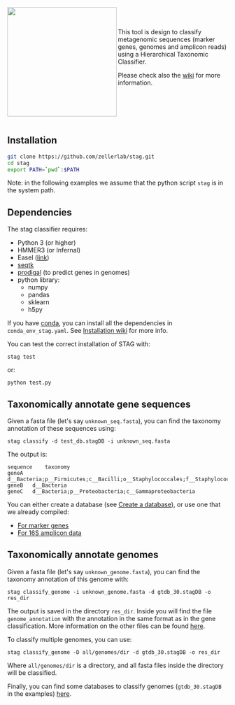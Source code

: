 <img align="left" src="https://github.com/zellerlab/stag/blob/master/pics/stag_logo.png" width="250">

<br/><br/>
This tool is design to classify metagenomic sequences (marker genes, genomes and amplicon reads) using a Hierarchical Taxonomic Classifier.

Please check also the [wiki](https://github.com/zellerlab/stag/wiki) for more information.

<br/><br/><br/><br/>

Installation
--------------
```bash
git clone https://github.com/zellerlab/stag.git
cd stag
export PATH=`pwd`:$PATH
```

Note: in the following examples we assume that the python script ```stag``` is in the system path.



Dependencies
--------------

The stag classifier requires:
* Python 3 (or higher)
* HMMER3 (or Infernal)
* Easel ([link](https://github.com/EddyRivasLab/easel))
* [seqtk](https://github.com/lh3/seqtk)
* [prodigal](https://github.com/hyattpd/Prodigal) (to predict genes in genomes)
* python library:
  * numpy
  * pandas
  * sklearn
  * h5py

If you have [conda](https://conda.io/docs/), you can install all the dependencies in `conda_env_stag.yaml`.
See [Installation wiki](https://github.com/zellerlab/stag/wiki/Installation) for more info.

You can test the correct installation of STAG with:
```
stag test
```
or:
```
python test.py
```

Taxonomically annotate gene sequences
--------------

Given a fasta file (let's say `unknown_seq.fasta`), you can find the taxonomy annotation of these
sequences using:
```
stag classify -d test_db.stagDB -i unknown_seq.fasta
```

The output is:
```
sequence	taxonomy
geneA	d__Bacteria;p__Firmicutes;c__Bacilli;o__Staphylococcales;f__Staphylococcaceae;g__Staphylococcus
geneB	d__Bacteria
geneC	d__Bacteria;p__Proteobacteria;c__Gammaproteobacteria
```

You can either create a database (see [Create a database](https://github.com/zellerlab/stag/wiki/Build-STAG-database-for-genes)), or use one that we already compiled:

- [For marker genes](https://github.com/zellerlab/stag/wiki/Classify-genes)
- [For 16S amplicon data](https://github.com/zellerlab/stag/wiki/16S-amplicon-databases)



Taxonomically annotate genomes
--------------

Given a fasta file (let's say `unknown_genome.fasta`), you can find the taxonomy annotation of this genome with:
```
stag classify_genome -i unknown_genome.fasta -d gtdb_30.stagDB -o res_dir
```

The output is saved in the directory `res_dir`. Inside you will find the file `genome_annotation` with the annotation
in the same format as in the gene classification. More information on the other files can be found [here](https://github.com/zellerlab/stag/wiki/Classify-genomes).

To classify multiple genomes, you can use:
```
stag classify_genome -D all/genomes/dir -d gtdb_30.stagDB -o res_dir
```
Where `all/genomes/dir` is a directory, and all fasta files inside the directory will be classified.

Finally, you can find some databases to classify genomes (`gtdb_30.stagDB` in the examples) [here](https://github.com/zellerlab/stag/wiki/Genomes-databases).
